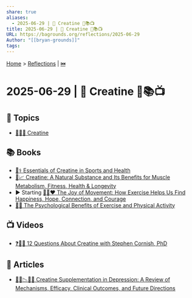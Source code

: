 ```yaml
---
share: true
aliases:
  - 2025-06-29 | 💪 Creatine 🌌📚📺
title: 2025-06-29 | 💪 Creatine 🌌📚📺
URL: https://bagrounds.org/reflections/2025-06-29
Author: "[[bryan-grounds]]"
tags: 
---
```

[Home](../index.md) > [Reflections](./index.md) | [⏮️](./2025-06-28.md)  
# 2025-06-29 | 💪 Creatine 🌌📚📺  
## 🌌 Topics  
- [💪🏋️‍♂️ Creatine](../topics/creatine.md)  
  
## 📚 Books  
- [💪⚕️ Essentials of Creatine in Sports and Health](../books/essentials-of-creatine-in-sports-and-health.md)  
- [💪📈 Creatine: A Natural Substance and Its Benefits for Muscle Metabolism, Fitness, Health & Longevity](../books/creatine-a-natural-substance-and-its-benefits-for-muscle-metabolism-fitness-health-longevity.md)  
- ▶️ Starting [🏃😊❤️ The Joy of Movement: How Exercise Helps Us Find Happiness, Hope, Connection, and Courage](../books/the-joy-of-movement-how-exercise-helps-us-find-happiness-hope-connection-and-courage.md)  
- [🧠🏃 The Psychological Benefits of Exercise and Physical Activity](../books/the-psychological-benefits-of-exercise-and-physical-activity.md)  
  
## 📺 Videos  
- [❓💪🔬 12 Questions About Creatine with Stephen Cornish, PhD](../videos/12-questions-about-creatine-w-stephen-cornish-phd.md)  
  
## 📄 Articles  
- [💪🧠📉💊🔎 Creatine Supplementation in Depression: A Review of Mechanisms, Efficacy, Clinical Outcomes, and Future Directions](../articles/creatine-supplementation-in-depression-a-review-of-mechanisms-efficacy-clinical-outcomes-and-future-directions.md)